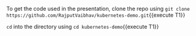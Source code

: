To get the code used in the presentation, clone the repo using `git clone https://github.com/RajputVaibhav/kubernetes-demo.git`{{execute T1}}

`cd` into the directory using `cd kubernetes-demo`{{execute T1}}


